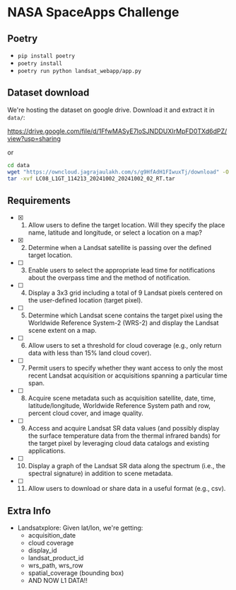 # NASA SpaceApps Challenge

## Poetry
- `pip install poetry`
- `poetry install`
- `poetry run python landsat_webapp/app.py`


## Dataset download
We're hosting the dataset on google drive. Download it and extract it in `data/`:

https://drive.google.com/file/d/1FfwMASyE7loSJNDDUXIrMpFD0TXd6dPZ/view?usp=sharing

or

```bash
cd data
wget "https://owncloud.jagrajaulakh.com/s/g9HfAdH1FIwuxTj/download" -O "LC08_L1GT_114213_20241002_20241002_02_RT.tar"
tar -xvf LC08_L1GT_114213_20241002_20241002_02_RT.tar 
```

## Requirements
- [X] 1. Allow users to define the target location. Will they specify the place name, latitude and longitude, or select a location on a map?
- [X] 2. Determine when a Landsat satellite is passing over the defined target location.
- [ ] 3. Enable users to select the appropriate lead time for notifications about the overpass time and the method of notification.
- [ ] 4. Display a 3x3 grid including a total of 9 Landsat pixels centered on the user-defined location (target pixel).
- [ ] 5. Determine which Landsat scene contains the target pixel using the Worldwide Reference System-2 (WRS-2) and display the Landsat scene extent on a map.
- [ ] 6. Allow users to set a threshold for cloud coverage (e.g., only return data with less than 15% land cloud cover).
- [ ] 7. Permit users to specify whether they want access to only the most recent Landsat acquisition or acquisitions spanning a particular time span.
- [ ] 8. Acquire scene metadata such as acquisition satellite, date, time, latitude/longitude, Worldwide Reference System path and row, percent cloud cover, and image quality.
- [ ] 9. Access and acquire Landsat SR data values (and possibly display the surface temperature data from the thermal infrared bands) for the target pixel by leveraging cloud data catalogs and existing applications.
- [ ] 10. Display a graph of the Landsat SR data along the spectrum (i.e., the spectral signature) in addition to scene metadata.
- [ ] 11. Allow users to download or share data in a useful format (e.g., csv).


## Extra Info
- Landsatxplore: Given lat/lon, we're getting:
    - acquisition_date
    - cloud coverage
    - display_id
    - landsat_product_id
    - wrs_path, wrs_row
    - spatial_coverage (bounding box)
    - AND NOW L1 DATA!!
